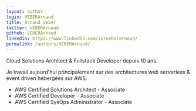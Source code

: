 ```yaml
---
layout: author
login: VEBERArnaud
title: Arnaud Veber
twitter: VEBERArnaud
github: VEBERArnaud
linkedin: https://www.linkedin.com/in/veberarnaud/
permalink: /authors/VEBERArnaud/
---
```

Cloud Solutions Architect & Fullstack Developer depuis 10 ans.

Je travail aujourd'hui principalement sur des architectures web serverless & event driven hébergées sur AWS.

- AWS Certified Solutions Architect - Associate
- AWS Certified Developer - Associate
- AWS Certified SysOps Administrator - Associate
